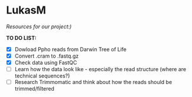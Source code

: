 # LukasM
*Resources for our project:)*

**TO DO LIST:**
- [x] Dowload Ppho reads from Darwin Tree of Life
- [x] Convert .cram to .fastq.gz
- [x] Check data using FastQC <br/>
- [ ] Learn how the data look like - especially the read structure (where are technical sequences?)
- [ ] Research Trimmomatic and think about how the reads should be trimmed/filtered 
